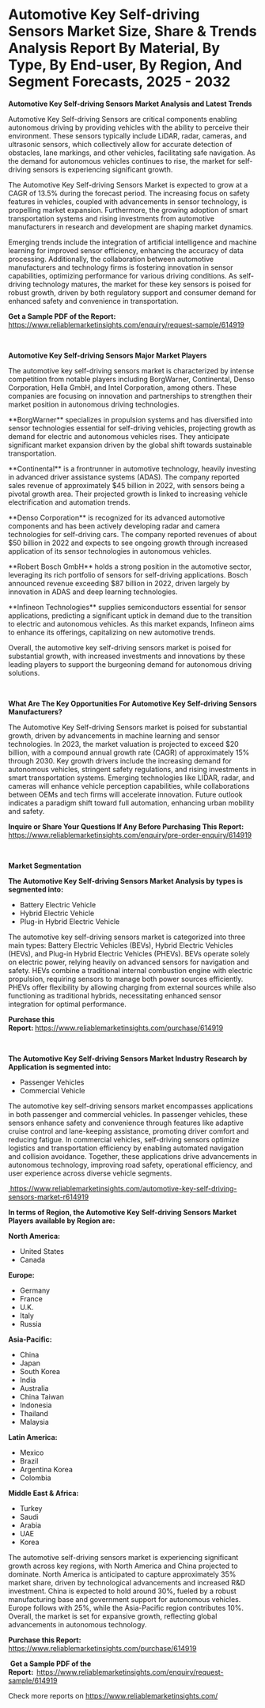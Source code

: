 <p><h1>Automotive Key Self-driving Sensors Market Size, Share & Trends Analysis Report By Material, By Type, By End-user, By Region, And Segment Forecasts, 2025 - 2032</h1></p><p><strong>Automotive Key Self-driving Sensors Market Analysis and Latest Trends</strong></p>
<p><p>Automotive Key Self-driving Sensors are critical components enabling autonomous driving by providing vehicles with the ability to perceive their environment. These sensors typically include LiDAR, radar, cameras, and ultrasonic sensors, which collectively allow for accurate detection of obstacles, lane markings, and other vehicles, facilitating safe navigation. As the demand for autonomous vehicles continues to rise, the market for self-driving sensors is experiencing significant growth. </p><p>The Automotive Key Self-driving Sensors Market is expected to grow at a CAGR of 13.5% during the forecast period. The increasing focus on safety features in vehicles, coupled with advancements in sensor technology, is propelling market expansion. Furthermore, the growing adoption of smart transportation systems and rising investments from automotive manufacturers in research and development are shaping market dynamics. </p><p>Emerging trends include the integration of artificial intelligence and machine learning for improved sensor efficiency, enhancing the accuracy of data processing. Additionally, the collaboration between automotive manufacturers and technology firms is fostering innovation in sensor capabilities, optimizing performance for various driving conditions. As self-driving technology matures, the market for these key sensors is poised for robust growth, driven by both regulatory support and consumer demand for enhanced safety and convenience in transportation.</p></p>
<p><strong>Get a Sample PDF of the Report:&nbsp;</strong> <a href="https://www.reliablemarketinsights.com/enquiry/request-sample/614919?utm_campaign=2792&utm_medium=2&utm_source=Github&utm_content=ia&utm_term=24032025&utm_id=automotive-key-self-driving-sensors">https://www.reliablemarketinsights.com/enquiry/request-sample/614919</a></p>
<p>&nbsp;</p>
<p><strong>Automotive Key Self-driving Sensors Major Market Players</strong></p>
<p><p>The automotive key self-driving sensors market is characterized by intense competition from notable players including BorgWarner, Continental, Denso Corporation, Hella GmbH, and Intel Corporation, among others. These companies are focusing on innovation and partnerships to strengthen their market position in autonomous driving technologies.</p><p>**BorgWarner** specializes in propulsion systems and has diversified into sensor technologies essential for self-driving vehicles, projecting growth as demand for electric and autonomous vehicles rises. They anticipate significant market expansion driven by the global shift towards sustainable transportation.</p><p>**Continental** is a frontrunner in automotive technology, heavily investing in advanced driver assistance systems (ADAS). The company reported sales revenue of approximately $45 billion in 2022, with sensors being a pivotal growth area. Their projected growth is linked to increasing vehicle electrification and automation trends.</p><p>**Denso Corporation** is recognized for its advanced automotive components and has been actively developing radar and camera technologies for self-driving cars. The company reported revenues of about $50 billion in 2022 and expects to see ongoing growth through increased application of its sensor technologies in autonomous vehicles.</p><p>**Robert Bosch GmbH** holds a strong position in the automotive sector, leveraging its rich portfolio of sensors for self-driving applications. Bosch announced revenue exceeding $87 billion in 2022, driven largely by innovation in ADAS and deep learning technologies.</p><p>**Infineon Technologies** supplies semiconductors essential for sensor applications, predicting a significant uptick in demand due to the transition to electric and autonomous vehicles. As this market expands, Infineon aims to enhance its offerings, capitalizing on new automotive trends.</p><p>Overall, the automotive key self-driving sensors market is poised for substantial growth, with increased investments and innovations by these leading players to support the burgeoning demand for autonomous driving solutions.</p></p>
<p>&nbsp;</p>
<p><strong>What Are The Key Opportunities For Automotive Key Self-driving Sensors Manufacturers?</strong></p>
<p><p>The Automotive Key Self-driving Sensors market is poised for substantial growth, driven by advancements in machine learning and sensor technologies. In 2023, the market valuation is projected to exceed $20 billion, with a compound annual growth rate (CAGR) of approximately 15% through 2030. Key growth drivers include the increasing demand for autonomous vehicles, stringent safety regulations, and rising investments in smart transportation systems. Emerging technologies like LIDAR, radar, and cameras will enhance vehicle perception capabilities, while collaborations between OEMs and tech firms will accelerate innovation. Future outlook indicates a paradigm shift toward full automation, enhancing urban mobility and safety.</p></p>
<p><strong>Inquire or Share Your Questions If Any Before Purchasing This Report:</strong> <a href="https://www.reliablemarketinsights.com/enquiry/pre-order-enquiry/614919?utm_campaign=2792&utm_medium=2&utm_source=Github&utm_content=ia&utm_term=24032025&utm_id=automotive-key-self-driving-sensors">https://www.reliablemarketinsights.com/enquiry/pre-order-enquiry/614919</a></p>
<p>&nbsp;</p>
<p><strong>Market Segmentation</strong></p>
<p><strong>The Automotive Key Self-driving Sensors Market Analysis by types is segmented into:</strong></p>
<p><ul><li>Battery Electric Vehicle</li><li>Hybrid Electric Vehicle</li><li>Plug-in Hybrid Electric Vehicle</li></ul></p>
<p><p>The automotive key self-driving sensors market is categorized into three main types: Battery Electric Vehicles (BEVs), Hybrid Electric Vehicles (HEVs), and Plug-in Hybrid Electric Vehicles (PHEVs). BEVs operate solely on electric power, relying heavily on advanced sensors for navigation and safety. HEVs combine a traditional internal combustion engine with electric propulsion, requiring sensors to manage both power sources efficiently. PHEVs offer flexibility by allowing charging from external sources while also functioning as traditional hybrids, necessitating enhanced sensor integration for optimal performance.</p></p>
<p><strong>Purchase this Report:&nbsp;</strong><a href="https://www.reliablemarketinsights.com/purchase/614919?utm_campaign=2792&utm_medium=2&utm_source=Github&utm_content=ia&utm_term=24032025&utm_id=automotive-key-self-driving-sensors">https://www.reliablemarketinsights.com/purchase/614919</a></p>
<p>&nbsp;</p>
<p><strong>The Automotive Key Self-driving Sensors Market Industry Research by Application is segmented into:</strong></p>
<p><ul><li>Passenger Vehicles</li><li>Commercial Vehicle</li></ul></p>
<p><p>The automotive key self-driving sensors market encompasses applications in both passenger and commercial vehicles. In passenger vehicles, these sensors enhance safety and convenience through features like adaptive cruise control and lane-keeping assistance, promoting driver comfort and reducing fatigue. In commercial vehicles, self-driving sensors optimize logistics and transportation efficiency by enabling automated navigation and collision avoidance. Together, these applications drive advancements in autonomous technology, improving road safety, operational efficiency, and user experience across diverse vehicle segments.</p></p>
<p><a href="https://www.reliablemarketinsights.com/automotive-key-self-driving-sensors-market-r614919?utm_campaign=2792&utm_medium=2&utm_source=Github&utm_content=ia&utm_term=24032025&utm_id=automotive-key-self-driving-sensors">&nbsp;https://www.reliablemarketinsights.com/automotive-key-self-driving-sensors-market-r614919</a></p>
<p><strong>In terms of Region, the Automotive Key Self-driving Sensors Market Players available by Region are:</strong></p>
<p>
    <p> <strong> North America: </strong>
        <ul>
            <li>United States</li>
            <li>Canada</li>
        </ul>
        </p> 
    <p> <strong> Europe: </strong>
        <ul>
            <li>Germany</li>
            <li>France</li>
            <li>U.K.</li>
            <li>Italy</li>
            <li>Russia</li>
        </ul>
        </p> 
    <p> <strong> Asia-Pacific: </strong>
        <ul>
            <li>China</li>
            <li>Japan</li>
            <li>South Korea</li>
            <li>India</li>
            <li>Australia</li>
            <li>China Taiwan</li>
            <li>Indonesia</li>
            <li>Thailand</li>
            <li>Malaysia</li>
        </ul>
        </p> 
    <p> <strong> Latin America: </strong>
        <ul>
            <li>Mexico</li>
            <li>Brazil</li>
            <li>Argentina Korea</li>
            <li>Colombia</li>
        </ul>
        </p> 
    <p> <strong> Middle East & Africa: </strong>
        <ul>
            <li>Turkey</li>
            <li>Saudi</li>
            <li>Arabia</li>
            <li>UAE</li>
            <li>Korea</li>
        </ul>
    </p>
    </p>
<p><p>The automotive self-driving sensors market is experiencing significant growth across key regions, with North America and China projected to dominate. North America is anticipated to capture approximately 35% market share, driven by technological advancements and increased R&D investment. China is expected to hold around 30%, fueled by a robust manufacturing base and government support for autonomous vehicles. Europe follows with 25%, while the Asia-Pacific region contributes 10%. Overall, the market is set for expansive growth, reflecting global advancements in autonomous technology.</p></p>
<p><strong>Purchase this Report: </strong><a href="https://www.reliablemarketinsights.com/purchase/614919?utm_campaign=2792&utm_medium=2&utm_source=Github&utm_content=ia&utm_term=24032025&utm_id=automotive-key-self-driving-sensors">https://www.reliablemarketinsights.com/purchase/614919</a></p>
<p>&nbsp;<strong>Get a Sample PDF of the Report:&nbsp;&nbsp;</strong><a href="https://www.reliablemarketinsights.com/enquiry/request-sample/614919?utm_campaign=2792&utm_medium=2&utm_source=Github&utm_content=ia&utm_term=24032025&utm_id=automotive-key-self-driving-sensors">https://www.reliablemarketinsights.com/enquiry/request-sample/614919</a></p>
<p><strong></strong></p>
<p>Check more reports on <a href="https://www.reliablemarketinsights.com/?utm_campaign=2792&utm_medium=2&utm_source=Github&utm_content=ia&utm_term=24032025&utm_id=automotive-key-self-driving-sensors">https://www.reliablemarketinsights.com/</a></p>